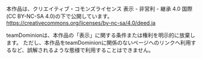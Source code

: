 本作品は、クリエイティブ・コモンズライセンス 表示 - 非営利 - 継承 4.0 国際 (CC BY-NC-SA 4.0)の下で公開しています。  
https://creativecommons.org/licenses/by-nc-sa/4.0/deed.ja

teamDominionは、本作品の「表示」に関する条件または権利を明示的に放棄します。
ただし、本作品をteamDominionに関係のないページへのリンクへ利用するなど、誤解されるような態様で利用することはできません。
